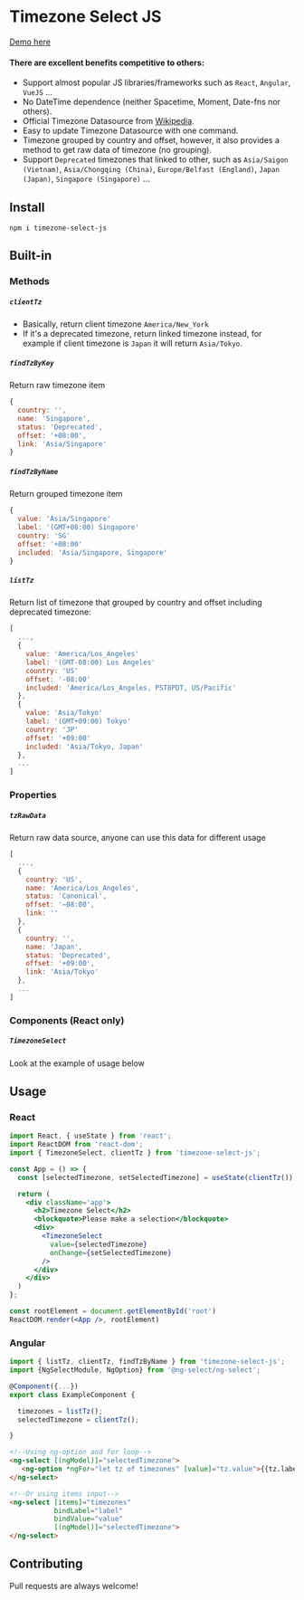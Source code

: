 # Timezone Select JS

[Demo here](https://vixnguyen.github.io/timezone-select)

#### There are excellent benefits competitive to others:
- Support almost popular JS libraries/frameworks such as `React`, `Angular`, `VueJS` ...
- No DateTime dependence (neither Spacetime, Moment, Date-fns nor others).
- Official Timezone Datasource from [Wikipedia](https://en.wikipedia.org/wiki/List_of_tz_database_time_zones).
- Easy to update Timezone Datasource with one command.
- Timezone grouped by country and offset, however, it also provides a method to get raw data of timezone (no grouping).
- Support `Deprecated` timezones that linked to other, such as `Asia/Saigon (Vietnam)`, `Asia/Chongqing (China)`, `Europe/Belfast (England)`, `Japan (Japan)`, `Singapore (Singapore)` ...

## Install
```
npm i timezone-select-js
```

## Built-in
### Methods
##### `clientTz`  
- Basically, return client timezone `America/New_York`  
- If it's a deprecated timezone, return linked timezone instead, for example if client timezone is `Japan` it will return `Asia/Tokyo`.
##### `findTzByKey`  
Return raw timezone item
```js
{
  country: '',
  name: 'Singapore',
  status: 'Deprecated',
  offset: '+08:00',
  link: 'Asia/Singapore'
}
```
##### `findTzByName`  
Return grouped timezone item
```js
{
  value: 'Asia/Singapore'
  label: '(GMT+08:00) Singapore'
  country: 'SG'
  offset: '+08:00'
  included: 'Asia/Singapore, Singapore'
}
```
##### `listTz`  
Return list of timezone that grouped by country and offset including deprecated timezone:
```js
[
  ...,
  {
    value: 'America/Los_Angeles'
    label: '(GMT-08:00) Los Angeles'
    country: 'US'
    offset: '-08:00'
    included: 'America/Los_Angeles, PST8PDT, US/Pacific'
  },
  {
    value: 'Asia/Tokyo'
    label: '(GMT+09:00) Tokyo'
    country: 'JP'
    offset: '+09:00'
    included: 'Asia/Tokyo, Japan'
  },
  ...
]
```
### Properties
##### `tzRawData`  
Return raw data source, anyone can use this data for different usage
```js
[
  ...,
  {
    country: 'US',
    name: 'America/Los_Angeles',
    status: 'Canonical',
    offset: '−08:00',
    link: ''
  },
  {
    country: '',
    name: 'Japan',
    status: 'Deprecated',
    offset: '+09:00',
    link: 'Asia/Tokyo'
  },
  ...
]
```

### Components (React only)
##### `TimezoneSelect`
Look at the example of usage below

## Usage 
### React
```jsx
import React, { useState } from 'react';
import ReactDOM from 'react-dom';
import { TimezoneSelect, clientTz } from 'timezone-select-js';

const App = () => {
  const [selectedTimezone, setSelectedTimezone] = useState(clientTz());

  return (
    <div className='app'>
      <h2>Timezone Select</h2>
      <blockquote>Please make a selection</blockquote>
      <div>
        <TimezoneSelect
          value={selectedTimezone}
          onChange={setSelectedTimezone}
        />
      </div>
    </div>
  )
};

const rootElement = document.getElementById('root')
ReactDOM.render(<App />, rootElement)
```
### Angular
```ts
import { listTz, clientTz, findTzByName } from 'timezone-select-js';
import {NgSelectModule, NgOption} from '@ng-select/ng-select';

@Component({...})
export class ExampleComponent {

  timezones = listTz();
  selectedTimezone = clientTz();

}
```
```html
<!--Using ng-option and for loop-->
<ng-select [(ngModel)]="selectedTimezone">
   <ng-option *ngFor="let tz of timezones" [value]="tz.value">{{tz.label}}</ng-option>
</ng-select>

<!--Or using items input-->
<ng-select [items]="timezones" 
           bindLabel="label" 
           bindValue="value" 
           [(ngModel)]="selectedTimezone">
</ng-select>
```
## Contributing

Pull requests are always welcome!

